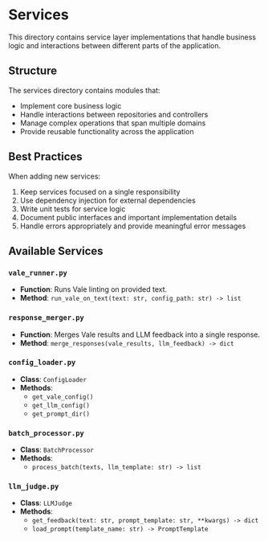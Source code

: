 # Services

This directory contains service layer implementations that handle business logic and interactions between different parts of the application.

## Structure

The services directory contains modules that:
- Implement core business logic
- Handle interactions between repositories and controllers
- Manage complex operations that span multiple domains
- Provide reusable functionality across the application

## Best Practices

When adding new services:
1. Keep services focused on a single responsibility
2. Use dependency injection for external dependencies
3. Write unit tests for service logic
4. Document public interfaces and important implementation details
5. Handle errors appropriately and provide meaningful error messages

## Available Services

### `vale_runner.py`
- **Function**: Runs Vale linting on provided text.
- **Method**: `run_vale_on_text(text: str, config_path: str) -> list`

### `response_merger.py`
- **Function**: Merges Vale results and LLM feedback into a single response.
- **Method**: `merge_responses(vale_results, llm_feedback) -> dict`

### `config_loader.py`
- **Class**: `ConfigLoader`
- **Methods**:
  - `get_vale_config()`
  - `get_llm_config()`
  - `get_prompt_dir()`

### `batch_processor.py`
- **Class**: `BatchProcessor`
- **Methods**:
  - `process_batch(texts, llm_template: str) -> list`

### `llm_judge.py`
- **Class**: `LLMJudge`
- **Methods**:
  - `get_feedback(text: str, prompt_template: str, **kwargs) -> dict`
  - `load_prompt(template_name: str) -> PromptTemplate`
